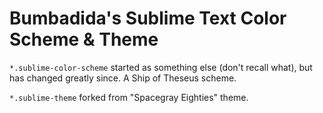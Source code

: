 # Bumbadida's Sublime Text Color Scheme & Theme

`*.sublime-color-scheme` started as something else (don't recall what), but has changed greatly since.  A Ship of Theseus scheme.

`*.sublime-theme` forked from "Spacegray Eighties" theme.
